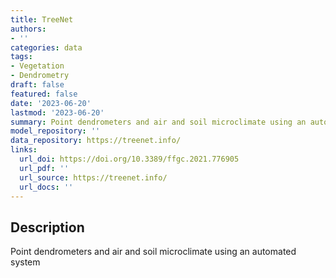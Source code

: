 ```yaml
---
title: TreeNet
authors:
- ''
categories: data
tags:
- Vegetation
- Dendrometry
draft: false
featured: false
date: '2023-06-20'
lastmod: '2023-06-20'
summary: Point dendrometers and air and soil microclimate using an automated system
model_repository: ''
data_repository: https://treenet.info/
links:
  url_doi: https://doi.org/10.3389/ffgc.2021.776905
  url_pdf: ''
  url_source: https://treenet.info/
  url_docs: ''
---
```


## Description

Point dendrometers and air and soil microclimate using an automated system

